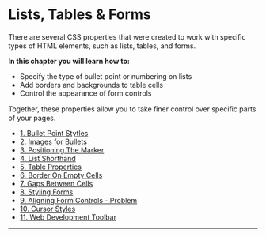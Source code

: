 # Lists, Tables & Forms

There are several CSS properties that were created to work with speciﬁc types of HTML elements, such as lists, tables, and forms.

**In this chapter you will learn how to:**
- Specify the type of bullet point or numbering on lists
- Add borders and backgrounds to table cells
- Control the appearance of form controls

Together, these properties allow you to take ﬁner control over speciﬁc parts of your pages.

- [1. Bullet Point Stytles](https://github.com/olem-diga/CSS/blob/main/4.%20Lists%2C%20Tables%20%26%20Forms/1.%20Bullet%20Point%20Stytles.md)
- [2. Images for Bullets](https://github.com/olem-diga/CSS/blob/main/4.%20Lists%2C%20Tables%20%26%20Forms/2.%20Images%20for%20Bullets.md)
- [3. Positioning The Marker](https://github.com/olem-diga/CSS/blob/main/4.%20Lists%2C%20Tables%20%26%20Forms/3.%20Positioning%20The%20Marker.md)
- [4. List Shorthand](https://github.com/olem-diga/CSS/blob/main/4.%20Lists%2C%20Tables%20%26%20Forms/4.%20List%20Shorthand.md)
- [5. Table Properties](https://github.com/olem-diga/CSS/blob/main/4.%20Lists%2C%20Tables%20%26%20Forms/5.%20Table%20Properties.md)
- [6. Border On Empty Cells](https://github.com/olem-diga/CSS/blob/main/4.%20Lists%2C%20Tables%20%26%20Forms/6.%20Border%20On%20Empty%20Cells.md)
- [7. Gaps Between Cells](https://github.com/olem-diga/CSS/blob/main/4.%20Lists%2C%20Tables%20%26%20Forms/7.%20Gaps%20Between%20Cells.md)
- [8. Styling Forms](https://github.com/olem-diga/CSS/blob/main/4.%20Lists%2C%20Tables%20%26%20Forms/8.%20Styling%20Forms.md)
- [9. Aligning Form Controls - Problem](https://github.com/olem-diga/CSS/blob/main/4.%20Lists%2C%20Tables%20%26%20Forms/9.%20Aligning%20Form%20Controls%20-%20Problem.md)
- [10. Cursor Styles](https://github.com/olem-diga/CSS/blob/main/4.%20Lists%2C%20Tables%20%26%20Forms/10.%20Cursor%20Styles.md)
- [11. Web Development Toolbar](https://github.com/olem-diga/CSS/blob/main/4.%20Lists%2C%20Tables%20%26%20Forms/11.%20Web%20Development%20Toolbar.md)

---
